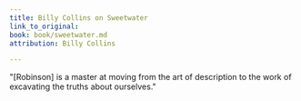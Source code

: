 ```yaml
---
title: Billy Collins on Sweetwater
link_to_original: 
book: book/sweetwater.md
attribution: Billy Collins

---
```

"[Robinson] is a master at moving from the art of description to the work of excavating the truths about ourselves."